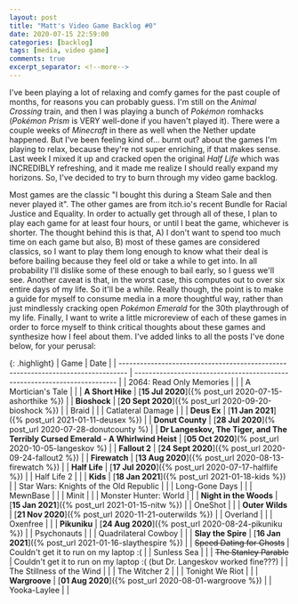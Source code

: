 ```yaml
---
layout: post
title: "Matt's Video Game Backlog #0"
date: 2020-07-15 22:59:00
categories: [backlog]
tags: [media, video game]
comments: true
excerpt_separator: <!--more-->
---
```


I've been playing a lot of relaxing and comfy games for the past couple of months, for reasons you can probably guess. I'm still on the _Animal Crossing_ train, and then I was playing a bunch of _Pokémon_ romhacks (_Pokémon Prism_ is VERY well-done if you haven't played it). There were a couple weeks of _Minecraft_ in there as well when the Nether update happened. But I've been feeling kind of... burnt out? about the games I'm playing to relax, because they're not super enriching, if that makes sense. Last week I mixed it up and cracked open the original _Half Life_ which was INCREDIBLY refreshing, and it made me realize I should really expand my horizons. So, I've decided to try to burn through my video game backlog.

<!--more-->

Most games are the classic "I bought this during a Steam Sale and then never played it". The other games are from itch.io's recent Bundle for Racial Justice and Equality. In order to actually get through all of these, I plan to play each game for at least four hours, or until I beat the game, whichever is shorter. The thought behind this is that, A) I don't want to spend too much time on each game but also, B) most of these games are considered classics, so I want to play them long enough to know what their deal is before bailing because they feel old or take a while to get into. In all probability I'll dislike some of these enough to bail early, so I guess we'll see. Another caveat is that, in the worst case, this computes out to over six entire days of my life. So it'll be a while. Really though, the point is to make a guide for myself to consume media in a more thoughtful way, rather than just mindlessly cracking open _Pokémon Emerald_ for the 30th playthrough of my life. Finally, I want to write a little microreview of each of these games in order to force myself to think critical thoughts about these games and synthesize how I feel about them. I've added links to all the posts I've done below, for your perusal:

{: .highlight}
| Game                                                                             | Date                                                                      |
| -------------------------------------------------------------------------------- | ------------------------------------------------------------------------- |
| 2064: Read Only Memories                                                         |                                                                           |
| A Mortician's Tale                                                               |                                                                           |
| **A Short Hike**                                                                 | [**15 Jul 2020**]({% post_url 2020-07-15-ashorthike %})                   |
| **Bioshock**                                                                     | [**20 Sept 2020**]({% post_url 2020-09-20-bioshock %})                    |
| Braid                                                                            |                                                                           |
| Catlateral Damage                                                                |                                                                           |
| **Deus Ex**                                                                      | [**11 Jan 2021**]({% post_url 2021-01-11-deusex %})                       |
| **Donut County**                                                                 | [**28 Jul 2020**](% post_url 2020-07-28-donutcounty %)                    |
| **Dr Langeskov, The Tiger, and The Terribly Cursed Emerald - A Whirlwind Heist** | [**05 Oct 2020**](% post_url 2020-10-05-langeskov %)                      |
| **Fallout 2**                                                                    | [**24 Sept 2020**]({% post_url 2020-09-24-fallout2 %})                    |
| **Firewatch**                                                                    | [**13 Aug 2020**]({% post_url 2020-08-13-firewatch %})                    |
| **Half Life**                                                                    | [**17 Jul 2020**]({% post_url 2020-07-17-halflife %})                     |
| Half Life 2                                                                      |                                                                           |
| **Kids**                                                                         | [**18 Jan 2021**]({% post_url 2021-01-18-kids %})                         |
| Star Wars: Knights of the Old Republic                                           |                                                                           |
| Long-Gone Days                                                                   |                                                                           |
| MewnBase                                                                         |                                                                           |
| Minit                                                                            |                                                                           |
| Monster Hunter: World                                                            |                                                                           |
| **Night in the Woods**                                                           | [**15 Jan 2021**]({% post_url 2021-01-15-nitw %})                         |
| OneShot                                                                          |                                                                           |
| **Outer Wilds**                                                                  | [**21 Nov 2020**]({% post_url 2020-11-21-outerwilds %})                   |
| Overland                                                                         |                                                                           |
| Oxenfree                                                                         |                                                                           |
| **Pikuniku**                                                                     | [**24 Aug 2020**]({% post_url 2020-08-24-pikuniku %})                     |
| Psychonauts                                                                      |                                                                           |
| Quadrilateral Cowboy                                                             |                                                                           |
| **Slay the Spire**                                                               | [**16 Jan 2021**]({% post_url 2021-01-16-slaythespire %})                 |
| ~~Speed Dating for Ghosts~~                                                      | Couldn't get it to run on my laptop :(                                    |
| Sunless Sea                                                                      |                                                                           |
| ~~The Stanley Parable~~                                                          | Couldn't get it to run on my laptop :( (but Dr. Langeskov worked fine???) |
| The Stillness of the Wind                                                        |                                                                           |
| The Witcher 2                                                                    |                                                                           |
| Tonight We Riot                                                                  |                                                                           |
| **Wargroove**                                                                    | [**01 Aug 2020**]({% post_url 2020-08-01-wargroove %})                    |
| Yooka-Laylee                                                                     |                                                                           |
